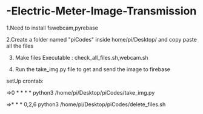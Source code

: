 # -Electric-Meter-Image-Transmission

1.Need to install fswebcam,pyrebase

2.Create a folder named "piCodes" inside home/pi/Desktop/ and copy paste all the files

3. Make files Executable : check_all_files.sh,webcam.sh

4. Run the take_img.py file to get and send the image to firebase 


setUp crontab:

=>0 * * * * python3 /home/pi/Desktop/piCodes/take_img.py

=>* * * 0,2,6 python3 /home/pi/Desktop/piCodes/delete_files.sh
